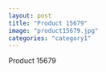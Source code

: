 ```yaml
---
layout: post
title: "Product 15679"
image: "product15679.jpg"
categories: "category1"
---
```

Product 15679
